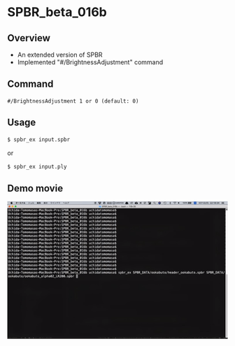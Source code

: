 # SPBR_beta_016b

## Overview
- An extended version of SPBR
- Implemented "#/BrightnessAdjustment" command

## Command
```
#/BrightnessAdjustment 1 or 0 (default: 0)
```

## Usage
```bash
$ spbr_ex input.spbr
```

or

```bash
$ spbr_ex input.ply
```

## Demo movie
![demo](resources/demo.gif)